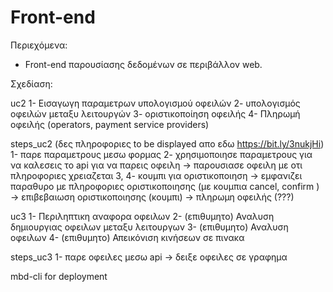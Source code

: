 # Front-end

Περιεχόμενα:

- Front-end παρουσίασης δεδομένων σε περιβάλλον web.

Σχεδίαση:

uc2
1- Εισαγωγη παραμετρων υπολογισμού οφειλών
2- υπολογισμός οφειλών μεταξυ λειτουργών
3- οριστικοποίηση οφειλής
4- Πληρωμή οφειλής (operators, payment service providers)

steps_uc2 (δες πληροφοριες to be displayed απο εδω https://bit.ly/3nukjHi)
1- παρε παραμετρους μεσω φορμας
2- χρησιμοποιησε παραμετρους για να καλεσεις το api για να παρεις οφειλη -> παρουσιασε οφειλη με οτι πληροφοριες χρειαζεται
3, 4- κουμπι για οριστικοποιηση -> εμφανιζει παραθυρο με πληροφοριες οριστικοποιησης (με κουμπια cancel, confirm ) -> επιβεβαιωση οριστικοποιησης (κουμπι) -> πληρωμη οφειλής (???)

uc3
1- Περιληπτικη αναφορα οφειλων
2- (επιθυμητo) Αναλυση δημιουργιας οφειλων μεταξυ λειτουργων
3- (επιθυμητo) Αναλυση οφειλων
4- (επιθυμητo) Απεικόνιση κινήσεων σε πινακα

steps_uc3
1- παρε οφειλες μεσω api -> δειξε οφειλες σε γραφημα

mbd-cli for deployment